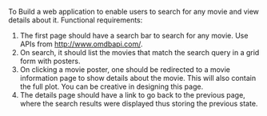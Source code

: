 To Build a web application to enable users to search for any movie and view details about it.
Functional requirements:
1.	The first page should have a search bar to search for any movie. Use APIs from http://www.omdbapi.com/.
2.	On search, it should list the movies that match the search query in a grid form with posters.
3.	On clicking a movie poster, one should be redirected to a movie information page to show details about the movie. This will also contain the full plot. You can be creative in designing this page.
4.	The details page should have a link to go back to the previous page, where the search results were displayed thus storing the previous state.

